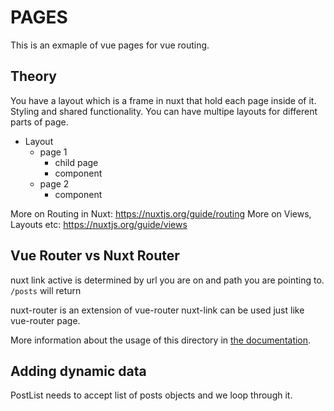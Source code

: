 # PAGES

This is an exmaple of vue pages for vue routing.

## Theory

You have a layout which is a frame in nuxt that hold each page inside of it. Styling and shared functionality. You can have multipe layouts for different parts of page.

* Layout
  * page 1 
    * child page
    * component
  * page 2
    * component

More on Routing in Nuxt: https://nuxtjs.org/guide/routing
More on Views, Layouts etc: https://nuxtjs.org/guide/views

## Vue Router vs Nuxt Router

nuxt link active is determined by url you are on and path you are pointing to.
`/posts` will return 

nuxt-router is an extension of vue-router
nuxt-link can be used just like vue-router page.




More information about the usage of this directory in [the documentation](https://nuxtjs.org/guide/routing).


## Adding dynamic data

PostList needs to accept list of posts objects and we loop through it.

